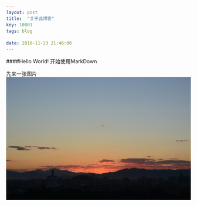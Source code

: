 ```yaml
---
layout: post
title:  "关于此博客"
key: 10001
tags: blog

date: 2016-11-23 21:46:00
---
```


####Hello World!
开始使用MarkDown

先来一张图片
![jingshan](res/pic/jingshan.jpg)